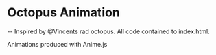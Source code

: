 # Octopus Animation
--
Inspired by \@Vincents rad octopus. All code contained to index.html.

Animations produced with Anime.js
